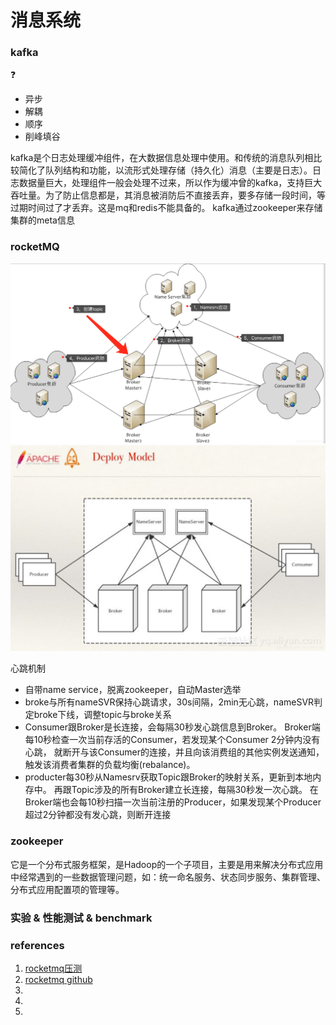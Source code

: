 
# 消息系统

### kafka

:question:
- 异步
- 解耦
- 顺序
- 削峰填谷


kafka是个日志处理缓冲组件，在大数据信息处理中使用。和传统的消息队列相比较简化了队列结构和功能，以流形式处理存储（持久化）消息（主要是日志）。日志数据量巨大，处理组件一般会处理不过来，所以作为缓冲曾的kafka，支持巨大吞吐量。为了防止信息都是，其消息被消防后不直接丢弃，要多存储一段时间，等过期时间过了才丢弃。这是mq和redis不能具备的。
kafka通过zookeeper来存储集群的meta信息



### rocketMQ

![img](imgs/rocketmq.png)
![img](imgs/rocketmq.jpeg)

心跳机制
- 自带name service，脱离zookeeper，自动Master选举
- broke与所有nameSVR保持心跳请求，30s间隔，2min无心跳，nameSVR判定broke下线，调整topic与broke关系
- Consumer跟Broker是长连接，会每隔30秒发心跳信息到Broker。
  Broker端每10秒检查一次当前存活的Consumer，若发现某个Consumer 2分钟内没有心跳， 就断开与该Consumer的连接，并且向该消费组的其他实例发送通知，触发该消费者集群的负载均衡(rebalance)。
- producter每30秒从Namesrv获取Topic跟Broker的映射关系，更新到本地内存中。
  再跟Topic涉及的所有Broker建立长连接，每隔30秒发一次心跳。 
  在Broker端也会每10秒扫描一次当前注册的Producer，如果发现某个Producer超过2分钟都没有发心跳，则断开连接



### zookeeper



它是一个分布式服务框架，是Hadoop的一个子项目，主要是用来解决分布式应用中经常遇到的一些数据管理问题，如：统一命名服务、状态同步服务、集群管理、分布式应用配置项的管理等。









### 实验 & 性能测试 & benchmark


### references
1. [rocketmq压测](https://www.cnblogs.com/guazi/p/6661977.html)
1. [rocketmq github](https://github.com/apache/rocketmq/tree/master/docs/cn)
1. [](https://blog.csdn.net/javahongxi/article/details/84931747)
1. [](https://blog.csdn.net/zshake/article/details/77824020)
1. []()

[](https://www.infoq.cn/article/2017/02/RocketMQ-future-idea)
[](https://www.infoq.cn/article/IlP-Jk87KLyw63uDfNA8)



